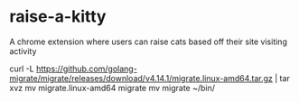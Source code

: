 # raise-a-kitty
A chrome extension where users can raise cats based off their site visiting activity

curl -L https://github.com/golang-migrate/migrate/releases/download/v4.14.1/migrate.linux-amd64.tar.gz | tar xvz
mv migrate.linux-amd64 migrate
mv migrate ~/bin/

